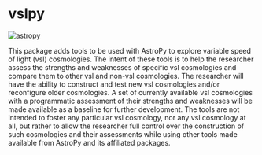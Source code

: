 # vslpy

[![astropy](http://img.shields.io/badge/powered%20by-AstroPy-orange.svg?style=flat)](http://www.astropy.org/)

This package adds tools to be used with AstroPy to explore variable speed of light (vsl) cosmologies.  The intent of these tools is to help the researcher assess the strengths and weaknesses of specific vsl cosmologies and compare them to other vsl and non-vsl cosmologies.  The researcher will have the ability to construct and test new vsl cosmologies and/or reconfigure older cosmologies.  A set of currently available vsl cosmologies with a programmatic assessment of their strengths and weaknesses will be made available as a baseline for further development.  The tools are not intended to foster any particular vsl cosmology, nor any vsl cosmology at all, but rather to allow the researcher full control over the construction of such cosmologies and their assessments while using other tools made available from AstroPy and its affiliated packages.

